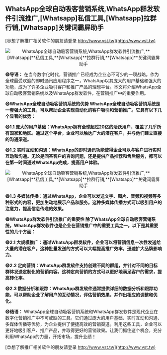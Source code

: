 ## **WhatsApp全球自动吸客营销系统,WhatsApp群发软件引流推广,**[Whatsapp]**私信工具,**[Whatsapp]**拉群行销,**[Whatsapp]**关键词霸屏助手**

[😍想了解推广相关软件的朋友请登录 http://www.vst.tw](http://www.vst.tw)

 <center><img src="https://vst.tw/MP4/tuiguang/png/7.png" alt="WhatsApp全球自动吸客营销系统,WhatsApp群发软件引流推广,**[Whatsapp]**私信工具,**[Whatsapp]**拉群行销,**[Whatsapp]**关键词霸屏助手"></center>

**😄导语：**
在当今数字化时代，营销推广已经成为企业必不可少的一项战略。作为全球最受欢迎的即时通讯应用程序之一，WhatsApp以其庞大的用户基础和强大的功能，成为了许多企业吸引客户和推广产品的理想平台。本文将介绍WhatsApp全球自动吸客营销系统以及WhatsApp群发软件，在营销推广中的重要作用。

**😄WhatsApp全球自动吸客营销系统的优势 WhatsApp全球自动吸客营销系统是一套强大的工具，可以帮助企业实现自动化的客户吸引和营销推广。它具有以下几个显著的优势：**

**😄1.1 庞大的用户基础：WhatsApp拥有全球超过20亿的活跃用户，覆盖了几乎所有国家和地区。通过这个平台，企业可以触达广大的潜在客户，并与他们建立直接的沟通渠道。**

**😄1.2 实时互动和沟通：WhatsApp的即时通讯功能使得企业可以与客户进行实时互动和沟通。无论是回答客户的咨询问题，还是提供产品推荐和售后服务，都可以在第一时间通过WhatsApp完成，提高用户体验。**

 <center><img src="https://vst.tw/MP4/tuiguang/png/0.png" alt="WhatsApp全球自动吸客营销系统,WhatsApp群发软件引流推广,**[Whatsapp]**私信工具,**[Whatsapp]**拉群行销,**[Whatsapp]**关键词霸屏助手"></center>

**😄1.3 多媒体传播：通过WhatsApp，企业可以发送文字、图片、音频和视频等多种形式的内容，更加生动地展示产品和服务。这种多媒体传播方式可以吸引用户的注意力，提高信息传递的效果。**

**😄WhatsApp群发软件引流推广的重要性 除了WhatsApp全球自动吸客营销系统，WhatsApp群发软件也是企业在营销推广中的重要工具之一。以下是其重要性的几个方面：**

**😄2.1 大规模推广：通过WhatsApp群发软件，企业可以将营销信息一次性发送给大量的潜在客户。这种批量发送的方式可以大幅提高推广效率，迅速扩大品牌影响力。**

**😄2.2 定向营销：WhatsApp群发软件支持创建不同的群组，并针对不同的目标群体发送定制化的营销内容。这种定向营销的方式可以更好地满足客户的需求，提高转化率。**

**😄2.3 数据分析和跟踪：WhatsApp群发软件通常提供详细的数据分析和跟踪功能，可以帮助企业了解用户的互动情况，评估营销效果，并作出相应的调整和优化。**

**😄结语：**
WhatsApp全球自动吸客营销系统和WhatsApp群发软件是现代企业在数字化营销推广中不可或缺的工具。它们通过庞大的用户基础、实时互动和沟通、多媒体传播等优势，为企业提供了便捷高效的营销渠道。利用这些工具，企业可以更好地吸引客户、推广产品，并取得更好的营销效果。让我们抓住这个机会，充分利用WhatsApp的力量，开拓市场，提升业绩！

[😍想了解推广相关软件的朋友请登录 http://www.vst.tw](http://www.vst.tw)



